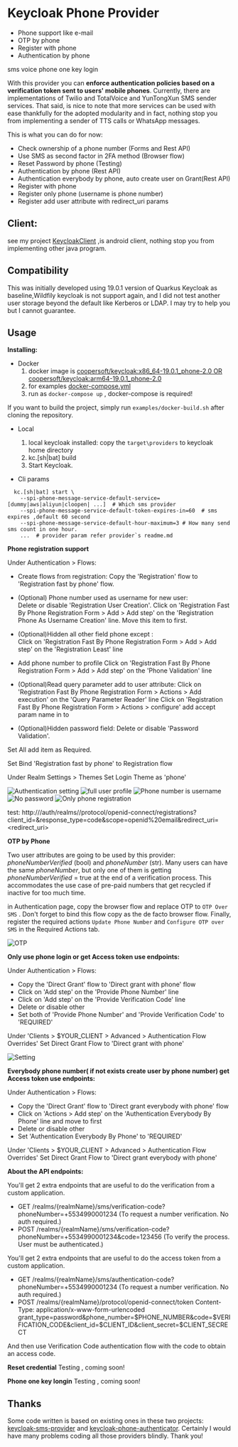 # Keycloak Phone Provider

 + Phone support like e-mail 
 + OTP by phone
 + Register with phone
 + Authentication by phone

sms
voice
phone one key login

With this provider you can **enforce authentication policies based on a verification token sent to users' mobile phones**.
Currently, there are implementations of Twilio and TotalVoice and YunTongXun SMS sender services. That said, is nice to note that more
services can be used with ease thankfully for the adopted modularity and in fact, nothing stop you from implementing a 
sender of TTS calls or WhatsApp messages. 

This is what you can do for now:
  + Check ownership of a phone number (Forms and Rest API)
  + Use SMS as second factor in 2FA method (Browser flow)
  + Reset Password by phone (Testing)
  + Authentication by phone (Rest API)
  + Authentication everybody by phone, auto create user on Grant(Rest API)
  + Register with phone 
  + Register only phone (username is phone number)
  + Register add user attribute with redirect_uri params

  

## Client:
see my project [KeycloakClient](https://github.com/cooper-lyt/KeycloakClient) ,is android client, nothing stop you from implementing other java program.

## Compatibility

This was initially developed using 19.0.1 version of Quarkus Keycloak as baseline,Wildfily keycloak is not support again, and I did not test another user storage beyond
the default like Kerberos or LDAP. I may try to help you but I cannot guarantee.

## Usage

**Installing:**

+ Docker
  1. docker image is [coopersoft/keycloak:x86_64-19.0.1_phone-2.0 OR coopersoft/keycloak:arm64-19.0.1_phone-2.0](https://hub.docker.com/repository/docker/coopersoft/keycloak)
  2. for examples  [docker-compose.yml](https://raw.githubusercontent.com/cooper-lyt/keycloak-phone-provider/master/examples/docker-compose.yml)
  3. run as `docker-compose up` , docker-compose is required!

If you want to build the project, simply run  `examples/docker-build.sh` after cloning the repository.

+ Local
  1. local keycloak installed: copy the `target\providers` to keycloak home directory
  2. kc.[sh|bat] build
  3. Start Keycloak.

+ Cli params
```shell
  kc.[sh|bat] start \
    --spi-phone-message-service-default-service=[dummy|aws|aliyun|cloopen| ...]  # Which sms provider 
    --spi-phone-message-service-default-token-expires-in=60  # sms expires ,default 60 second
    --spi-phone-message-service-default-hour-maximum=3 # How many send sms count in one hour. 
    ...  # provider param refer provider`s readme.md
```

**Phone registration support**

Under Authentication > Flows:
+ Create flows from registration:
  Copy the 'Registration' flow to 'Registration fast by phone' flow.

+ (Optional) Phone number used as username for new user:  
  Delete or disable 'Registration User Creation'.
  Click on 'Registration Fast By Phone Registration Form > Add > Add step' on the 'Registration Phone As Username Creation' line.
  Move this item to first.

+ (Optional)Hidden all other field phone except :   
  Click on 'Registration Fast By Phone Registration Form > Add > Add step' on the 'Registration Least' line

+ Add phone number to profile
  Click on 'Registration Fast By Phone Registration Form > Add > Add step' on the 'Phone Validation' line

+ (Optional)Read query parameter add to user attribute:
  Click on 'Registration Fast By Phone Registration Form > Actions > Add execution' on the 'Query Parameter Reader' line
  Click on 'Registration Fast By Phone Registration Form > Actions > configure' add accept param name in to

+ (Optional)Hidden password field:
  Delete or disable 'Password Validation'.

Set All add item as Required.

Set Bind 'Registration fast by phone' to Registration flow

Under Realm Settings > Themes
Set Login Theme as 'phone'

![Authentication setting](https://github.com/cooper-lyt/keycloak-phone-provider/raw/master/examples/document/a0.jpg)
![full user profile](https://github.com/cooper-lyt/keycloak-phone-provider/raw/master/examples/document/a1.jpg)
![Phone number is username](https://github.com/cooper-lyt/keycloak-phone-provider/raw/master/examples/document/a2.jpg)
![No password](https://github.com/cooper-lyt/keycloak-phone-provider/raw/master/examples/document/a3.jpg)
![Only phone registration](https://github.com/cooper-lyt/keycloak-phone-provider/raw/master/examples/document/a4.jpg)

test:
http://<addr>/auth/realms/<realm name>/protocol/openid-connect/registrations?client_id=<client id>&response_type=code&scope=openid%20email&redirect_uri=<redirect_uri>

**OTP by Phone**

Two user attributes are going to be used by this provider: _phoneNumberVerified_ (bool) and _phoneNumber_ (str). Many
users can have the same _phoneNumber_, but only one of them is getting _phoneNumberVerified_ = true at the end of a
verification process. This accommodates the use case of pre-paid numbers that get recycled if inactive for too much time.


  in Authentication page, copy the browser flow and replace OTP to  `OTP Over SMS` . Don't forget to bind this flow copy as the de facto browser flow.
  Finally, register the required actions `Update Phone Number` and `Configure OTP over SMS` in the Required Actions tab.

![OTP](https://github.com/cooper-lyt/keycloak-phone-provider/raw/master/examples/document/b0.jpg)

**Only use phone login or get Access token use endpoints:**

Under Authentication > Flows:
 + Copy the 'Direct Grant' flow to 'Direct grant with phone' flow
 + Click on 'Add step' on the 'Provide Phone Number' line
 + Click on 'Add step' on the 'Provide Verification Code' line
 + Delete or disable other
 + Set both of 'Provide Phone Number' and 'Provide Verification Code' to 'REQUIRED'

Under 'Clients > $YOUR_CLIENT > Advanced > Authentication Flow Overrides' 
Set Direct Grant Flow to 'Direct grant with phone' 

![Setting](https://github.com/cooper-lyt/keycloak-phone-provider/raw/master/examples/document/c0.jpg)

**Everybody phone number( if not exists create user by phone number) get Access token use endpoints:**

Under Authentication > Flows:
 + Copy the 'Direct Grant' flow to 'Direct grant everybody with phone' flow
 + Click on 'Actions > Add step' on the 'Authentication Everybody By Phone' line and move to first
 + Delete or disable other
 + Set 'Authentication Everybody By Phone' to 'REQUIRED'

Under 'Clients > $YOUR_CLIENT > Advanced > Authentication Flow Overrides' 
Set Direct Grant Flow to 'Direct grant everybody with phone' 

**About the API endpoints:**

You'll get 2 extra endpoints that are useful to do the verification from a custom application.

+ GET /realms/{realmName}/sms/verification-code?phoneNumber=+5534990001234 (To request a number verification. No auth required.)
+ POST /realms/{realmName}/sms/verification-code?phoneNumber=+5534990001234&code=123456 (To verify the process. User must be authenticated.)

You'll get 2 extra endpoints that are useful to do the access token from a custom application.
+ GET /realms/{realmName}/sms/authentication-code?phoneNumber=+5534990001234 (To request a number verification. No auth required.)
+ POST /realms/{realmName}/protocol/openid-connect/token
  Content-Type: application/x-www-form-urlencoded
  grant_type=password&phone_number=$PHONE_NUMBER&code=$VERIFICATION_CODE&client_id=$CLIENT_ID&client_secret=$CLIENT_SECRECT


And then use Verification Code authentication flow with the code to obtain an access code.


**Reset credential**
 Testing , coming soon!
 
**Phone one key longin**
  Testing , coming soon!


## Thanks
Some code written is based on existing ones in these two projects: [keycloak-sms-provider](https://github.com/mths0x5f/keycloak-sms-provider)
and [keycloak-phone-authenticator](https://github.com/FX-HAO/keycloak-phone-authenticator). Certainly I would have many problems
coding all those providers blindly. Thank you!
